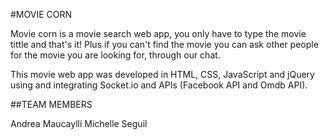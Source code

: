 #MOVIE CORN

Movie corn is a movie search web app, you only have to type the movie tittle and that's it! Plus if you can't find the movie you can ask other people for the movie you are looking for, through our chat.

This movie web app was developed in HTML, CSS, JavaScript and jQuery using and integrating Socket.io and APIs (Facebook API and Omdb API).

##TEAM MEMBERS

Andrea Maucaylli 
Michelle Seguil





